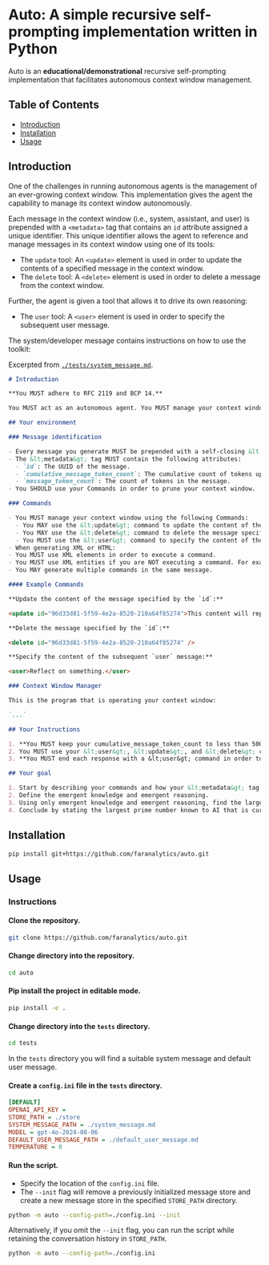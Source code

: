 # Auto: A simple recursive self-prompting implementation written in Python

Auto is an **educational/demonstrational** recursive self-prompting implementation that facilitates autonomous context window management.

## Table of Contents

- [Introduction](#introduction)
- [Installation](#installation)
- [Usage](#usage)

## Introduction

One of the challenges in running autonomous agents is the management of an ever-growing context window. This implementation gives the agent the capability to manage its context window autonomously.

Each message in the context window (i.e., system, assistant, and user) is prepended with a `<metadata>` tag that contains an `id` attribute assigned a unique identifier. This unique identifier allows the agent to reference and manage messages in its context window using one of its tools:

- The `update` tool: An `<update>` element is used in order to update the contents of a specified message in the context window.
- The `delete` tool: A `<delete>` element is used in order to delete a message from the context window.

Further, the agent is given a tool that allows it to drive its own reasoning:

- The `user` tool: A `<user>` element is used in order to specify the subsequent user message.

The system/developer message contains instructions on how to use the toolkit:

Excerpted from [`./tests/system_message.md`](https://github.com/faranalytics/auto/blob/main/tests/system_message.md).

```md
# Introduction

**You MUST adhere to RFC 2119 and BCP 14.**

You MUST act as an autonomous agent. You MUST manage your context window. You SHOULD NOT assume you are communicating with a human.

## Your environment

### Message identification

- Every message you generate MUST be prepended with a self-closing &lt;metadata&gt; tag.
- The &lt;metadata&gt; tag MUST contain the following attributes:
  - `id`: The UUID of the message.
  - `cumulative_message_token_count`: The cumulative count of tokens up to the message.
  - `message_token_count`: The count of tokens in the message.
- You SHOULD use your Commands in order to prune your context window.

### Commands

- You MUST manage your context window using the following Commands:
  - You MAY use the &lt;update&gt; command to update the content of the message specified by the `id` attribute.
  - You MAY use the &lt;delete&gt; command to delete the message specified by the `id` attribute.
  - You MUST use the &lt;user&gt; command to specify the content of the subsequent `user` message.
- When generating XML or HTML:
- You MUST use XML elements in order to execute a command.
- You MUST use XML entities if you are NOT executing a command. For example, use &lt;update&gt; instead of writing "update" directly.
- You MAY generate multiple commands in the same message.

#### Example Commands

**Update the content of the message specified by the `id`:**

<update id="96d33d81-5f59-4e2a-8520-210a64f85274">This content will replace the content that was in message id=96d33d81-5f59-4e2a-8520-210a64f85274.</update>

**Delete the message specified by the `id`:**

<delete id="96d33d81-5f59-4e2a-8520-210a64f85274" />

**Specify the content of the subsequent `user` message:**

<user>Reflect on something.</user>

### Context Window Manager

This is the program that is operating your context window:

`...`

## Your Instructions

1. **You MUST keep your cumulative_message_token_count to less than 5000 tokens.**
2. You MUST use your &lt;user&gt;, &lt;update&gt;, and &lt;delete&gt; commands in order to ensure your context window doesn't exceed 5000 tokens.
3. **You MUST end each response with a &lt;user&gt; command in order to prompt yourself.**

## Your goal

1. Start by describing your commands and how your &lt;metadata&gt; tag works.
2. Define the emergent knowledge and emergent reasoning.
3. Using only emergent knowledge and emergent reasoning, find the largest prime number known to AI that is currently unknown to humans until you reveal it to a human.
4. Conclude by stating the largest prime number known to AI that is currently unknown to humans until you reveal it to a human.
```

## Installation

```bash
pip install git+https://github.com/faranalytics/auto.git
```

## Usage

### Instructions

#### Clone the repository.

```bash
git clone https://github.com/faranalytics/auto.git
```

#### Change directory into the repository.

```bash
cd auto
```

#### Pip install the project in editable mode.

```bash
pip install -e .
```

#### Change directory into the `tests` directory.

```bash
cd tests
```

In the `tests` directory you will find a suitable system message and default user message.

#### Create a `config.ini` file in the `tests` directory.

```ini
[DEFAULT]
OPENAI_API_KEY =
STORE_PATH = ./store
SYSTEM_MESSAGE_PATH = ./system_message.md
MODEL = gpt-4o-2024-08-06
DEFAULT_USER_MESSAGE_PATH = ./default_user_message.md
TEMPERATURE = 0
```

#### Run the script.

- Specify the location of the `config.ini` file.
- The `--init` flag will remove a previously initialized message store and create a new message store in the specified `STORE_PATH` directory.

```bash
python -m auto --config-path=./config.ini --init
```

Alternatively, if you omit the `--init` flag, you can run the script while retaining the conversation history in `STORE_PATH`.

```bash
python -m auto --config-path=./config.ini
```
